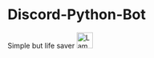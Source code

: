 # Discord-Python-Bot
Simple but life saver
<img src="https://www.hizliresim.com/m8s4uiq" alt="Lamp" width="32" height="32">
